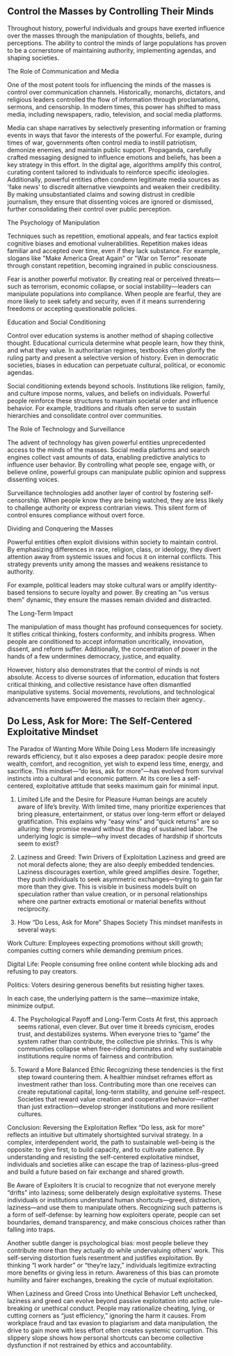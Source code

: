 ## Control the Masses by Controlling Their Minds

Throughout history, powerful individuals and groups have exerted influence over the masses through the manipulation of thoughts, beliefs, and perceptions. The ability to control the minds of large populations has proven to be a cornerstone of maintaining authority, implementing agendas, and shaping societies.

The Role of Communication and Media

One of the most potent tools for influencing the minds of the masses is control over communication channels. Historically, monarchs, dictators, and religious leaders controlled the flow of information through proclamations, sermons, and censorship. In modern times, this power has shifted to mass media, including newspapers, radio, television, and social media platforms.

Media can shape narratives by selectively presenting information or framing events in ways that favor the interests of the powerful. For example, during times of war, governments often control media to instill patriotism, demonize enemies, and maintain public support. Propaganda, carefully crafted messaging designed to influence emotions and beliefs, has been a key strategy in this effort. In the digital age, algorithms amplify this control, curating content tailored to individuals to reinforce specific ideologies. Additionally, powerful entities often condemn legitimate media sources as 'fake news' to discredit alternative viewpoints and weaken their credibility. By making unsubstantiated claims and sowing distrust in credible journalism, they ensure that dissenting voices are ignored or dismissed, further consolidating their control over public perception.

The Psychology of Manipulation

Techniques such as repetition, emotional appeals, and fear tactics exploit cognitive biases and emotional vulnerabilities. Repetition makes ideas familiar and accepted over time, even if they lack substance. For example, slogans like "Make America Great Again" or "War on Terror" resonate through constant repetition, becoming ingrained in public consciousness.

Fear is another powerful motivator. By creating real or perceived threats—such as terrorism, economic collapse, or social instability—leaders can manipulate populations into compliance. When people are fearful, they are more likely to seek safety and security, even if it means surrendering freedoms or accepting questionable policies.

Education and Social Conditioning

Control over education systems is another method of shaping collective thought. Educational curricula determine what people learn, how they think, and what they value. In authoritarian regimes, textbooks often glorify the ruling party and present a selective version of history. Even in democratic societies, biases in education can perpetuate cultural, political, or economic agendas.

Social conditioning extends beyond schools. Institutions like religion, family, and culture impose norms, values, and beliefs on individuals. Powerful people reinforce these structures to maintain societal order and influence behavior. For example, traditions and rituals often serve to sustain hierarchies and consolidate control over communities.

The Role of Technology and Surveillance

The advent of technology has given powerful entities unprecedented access to the minds of the masses. Social media platforms and search engines collect vast amounts of data, enabling predictive analytics to influence user behavior. By controlling what people see, engage with, or believe online, powerful groups can manipulate public opinion and suppress dissenting voices.

Surveillance technologies add another layer of control by fostering self-censorship. When people know they are being watched, they are less likely to challenge authority or express contrarian views. This silent form of control ensures compliance without overt force.

Dividing and Conquering the Masses

Powerful entities often exploit divisions within society to maintain control. By emphasizing differences in race, religion, class, or ideology, they divert attention away from systemic issues and focus it on internal conflicts. This strategy prevents unity among the masses and weakens resistance to authority.

For example, political leaders may stoke cultural wars or amplify identity-based tensions to secure loyalty and power. By creating an "us versus them" dynamic, they ensure the masses remain divided and distracted.

The Long-Term Impact

The manipulation of mass thought has profound consequences for society. It stifles critical thinking, fosters conformity, and inhibits progress. When people are conditioned to accept information uncritically, innovation, dissent, and reform suffer. Additionally, the concentration of power in the hands of a few undermines democracy, justice, and equality.

However, history also demonstrates that the control of minds is not absolute. Access to diverse sources of information, education that fosters critical thinking, and collective resistance have often dismantled manipulative systems. Social movements, revolutions, and technological advancements have empowered the masses to reclaim their agency..

## Do Less, Ask for More: The Self-Centered Exploitative Mindset

The Paradox of Wanting More While Doing Less
Modern life increasingly rewards efficiency, but it also exposes a deep paradox: people desire more wealth, comfort, and recognition, yet wish to expend less time, energy, and sacrifice. This mindset—“do less, ask for more”—has evolved from survival instincts into a cultural and economic pattern. At its core lies a self-centered, exploitative attitude that seeks maximum gain for minimal input.

1. Limited Life and the Desire for Pleasure
Human beings are acutely aware of life’s brevity. With limited time, many prioritize experiences that bring pleasure, entertainment, or status over long-term effort or delayed gratification. This explains why “easy wins” and “quick returns” are so alluring: they promise reward without the drag of sustained labor. The underlying logic is simple—why invest decades of hardship if shortcuts seem to exist?

2. Laziness and Greed: Twin Drivers of Exploitation
Laziness and greed are not moral defects alone; they are also deeply embedded tendencies. Laziness discourages exertion, while greed amplifies desire. Together, they push individuals to seek asymmetric exchanges—trying to gain far more than they give. This is visible in business models built on speculation rather than value creation, or in personal relationships where one partner extracts emotional or material benefits without reciprocity.

3. How “Do Less, Ask for More” Shapes Society
This mindset manifests in several ways:

Work Culture: Employees expecting promotions without skill growth; companies cutting corners while demanding premium prices.

Digital Life: People consuming free online content while blocking ads and refusing to pay creators.

Politics: Voters desiring generous benefits but resisting higher taxes.

In each case, the underlying pattern is the same—maximize intake, minimize output.

4. The Psychological Payoff and Long-Term Costs
At first, this approach seems rational, even clever. But over time it breeds cynicism, erodes trust, and destabilizes systems. When everyone tries to “game” the system rather than contribute, the collective pie shrinks. This is why communities collapse when free-riding dominates and why sustainable institutions require norms of fairness and contribution.

5. Toward a More Balanced Ethic
Recognizing these tendencies is the first step toward countering them. A healthier mindset reframes effort as investment rather than loss. Contributing more than one receives can create reputational capital, long-term stability, and genuine self-respect. Societies that reward value creation and cooperative behavior—rather than just extraction—develop stronger institutions and more resilient cultures.

Conclusion: Reversing the Exploitation Reflex
“Do less, ask for more” reflects an intuitive but ultimately shortsighted survival strategy. In a complex, interdependent world, the path to sustainable well-being is the opposite: to give first, to build capacity, and to cultivate patience. By understanding and resisting the self-centered exploitative mindset, individuals and societies alike can escape the trap of laziness-plus-greed and build a future based on fair exchange and shared growth.

Be Aware of Exploiters
It is crucial to recognize that not everyone merely “drifts” into laziness; some deliberately design exploitative systems. These individuals or institutions understand human shortcuts—greed, distraction, laziness—and use them to manipulate others. Recognizing such patterns is a form of self-defense: by learning how exploiters operate, people can set boundaries, demand transparency, and make conscious choices rather than falling into traps.

Another subtle danger is psychological bias: most people believe they contribute more than they actually do while undervaluing others’ work. This self-serving distortion fuels resentment and justifies exploitation. By thinking “I work harder” or “they’re lazy,” individuals legitimize extracting more benefits or giving less in return. Awareness of this bias can promote humility and fairer exchanges, breaking the cycle of mutual exploitation.

When Laziness and Greed Cross into Unethical Behavior
Left unchecked, laziness and greed can evolve beyond passive exploitation into active rule-breaking or unethical conduct. People may rationalize cheating, lying, or cutting corners as “just efficiency,” ignoring the harm it causes. From workplace fraud and tax evasion to plagiarism and data manipulation, the drive to gain more with less effort often creates systemic corruption. This slippery slope shows how personal shortcuts can become collective dysfunction if not restrained by ethics and accountability.